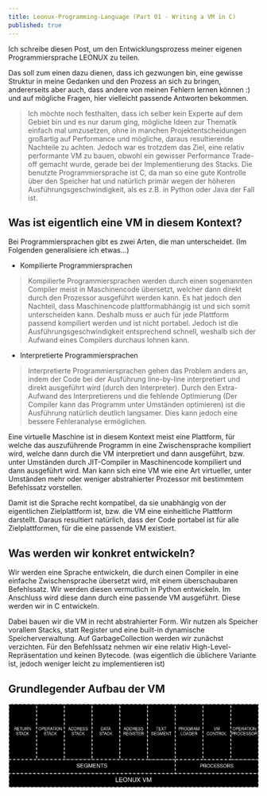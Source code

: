 ```yaml
---
title: Leonux-Programming-Language (Part 01 - Writing a VM in C)
published: true
---
```


Ich schreibe diesen Post, um den Entwicklungsprozess  meiner eigenen Programmiersprache LEONUX zu teilen.

Das soll zum einen dazu dienen, dass ich gezwungen bin, eine gewisse Struktur in meine Gedanken und den Prozess
an sich zu bringen, andererseits aber auch, dass andere von meinen Fehlern lernen können :) und auf mögliche Fragen,
hier vielleicht passende Antworten bekommen.

> Ich möchte noch festhalten, dass ich selber kein Experte auf dem Gebiet bin und es nur darum ging, mögliche Ideen zur Thematik
einfach mal umzusetzen, ohne in manchen Projektentscheidungen großartig auf Performance und mögliche, daraus resultierende 
Nachteile zu achten. Jedoch war es trotzdem das Ziel, eine relativ performante VM zu bauen, obwohl ein gewisser Performance 
Trade-off gemacht wurde, gerade bei der Implementierung des Stacks. Die benutzte Programmiersprache ist C, da man so eine gute
Kontrolle über den Speicher hat und natürlich primär wegen der höheren Ausführungsgeschwindigkeit, als es z.B. in Python oder Java
der Fall ist.

## Was ist eigentlich eine VM in diesem Kontext?

Bei Programmiersprachen gibt es zwei Arten, die man unterscheidet. (Im Folgenden generalisiere ich etwas...)

- Kompilierte Programmiersprachen

> Kompilierte Programmiersprachen werden durch einen sogenannten Compiler meist in Maschinencode übersetzt, welcher dann direkt
durch den Prozessor ausgeführt werden kann. Es hat jedoch den Nachteil, dass Maschinencode plattformabhängig ist und sich somit
unterscheiden kann. Deshalb muss er auch für jede Plattform passend kompiliert werden und ist nicht portabel.
Jedoch ist die Ausführungsgeschwindigkeit entsprechend schnell, weshalb sich der Aufwand eines Compilers durchaus lohnen kann.

- Interpretierte Programmiersprachen

> Interpretierte Programmiersprachen gehen das Problem anders an, indem der Code bei der Ausführung line-by-line interpretiert
und direkt ausgeführt wird (durch den Interpreter). Durch den Extra-Aufwand des Interpretierens und die fehlende Optimierung
(Der Compiler kann das Programm unter Umständen optimieren) ist die Ausführung natürlich deutlich langsamer. Dies kann jedoch
eine bessere Fehleranalyse ermöglichen.

Eine virtuelle Maschine ist in diesem Kontext meist eine Plattform, für welche das auszuführende Programm in eine Zwischensprache
kompiliert wird, welche dann durch die VM interpretiert und dann ausgeführt, bzw. unter Umständen durch JIT-Compiler in 
Maschinencode kompiliert und dann ausgeführt wird.
Man kann sich eine VM wie eine Art virtueller, unter Umständen mehr oder weniger abstrahierter Prozessor mit bestimmtem
Befehlssatz vorstellen.

Damit ist die Sprache recht kompatibel, da sie unabhängig von der eigentlichen Zielplattform ist, bzw. die VM eine einheitliche
Plattform darstellt. Daraus resultiert natürlich, dass der Code portabel ist für alle Zielplattformen, für die eine passende VM
existiert.

## Was werden wir konkret entwickeln?

Wir werden eine Sprache entwickeln, die durch einen Compiler in eine einfache Zwischensprache übersetzt wird, mit einem
überschaubaren Befehlssatz. Wir werden diesen vermutlich in Python entwickeln.
Im Anschluss wird diese dann durch eine passende VM ausgeführt. Diese werden wir in C entwickeln.

Dabei bauen wir die VM in recht abstrahierter Form. Wir nutzen als Speicher vorallem Stacks, statt Register und 
eine built-in dynamische Speicherverwaltung. Auf GarbageCollection werden wir zunächst verzichten.
Für den Befehlssatz nehmen wir eine relativ High-Level-Repräsentation und keinen Bytecode.
(was eigentlich die üblichere Variante ist, jedoch weniger leicht zu implementieren ist)


## Grundlegender Aufbau der VM

![LEONUX VM STRUCTURE](LEONUX-VM-STRUCTURE.png)
